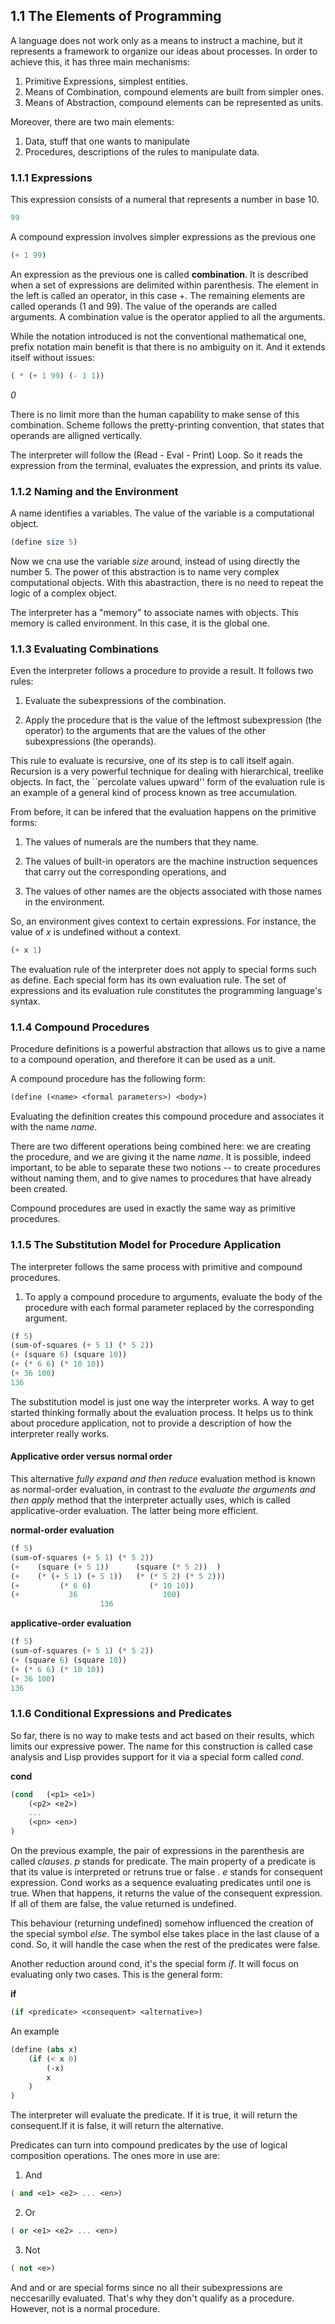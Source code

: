 ## 1.1 The Elements of Programming

A language does not work only as a means to instruct a machine, but it represents a framework to organize our ideas about processes. In order to achieve this, it has three main mechanisms:

1. Primitive Expressions, simplest entities.
2. Means of Combination, compound elements are built from simpler ones.
3. Means of Abstraction, compound elements can be represented as units.

Moreover, there are two main elements:

1. Data, stuff that one wants to manipulate
2. Procedures, descriptions of the rules to manipulate data.

### 1.1.1 Expressions

This expression consists of a numeral that represents a number in base 10. 

``` scheme
99
```

A compound expression involves simpler expressions as the previous one

``` scheme
(+ 1 99)
```

An expression as the previous one is called **combination**. It is described when a set of expressions are delimited within parenthesis. The element in the left is called an operator, in this case +. The remaining elements are called operands (1 and 99). The value of the operands are called arguments. A combination value is the operator applied to all the arguments.

While the notation introduced is not the conventional mathematical one, prefix notation main benefit is that there is no ambiguity on it. And it extends itself without issues:

``` scheme
( * (+ 1 99) (- 1 1))
```
*0*

There is no limit more than the human capability to make sense of this combination. Scheme follows the pretty-printing convention, that states that operands are alligned vertically.

The interpreter will follow the (Read - Eval - Print) Loop. So it reads the expression from the terminal, evaluates the expression, and prints its value.

### 1.1.2  Naming and the Environment

A name identifies a variables. The value of the variable is a computational object.

``` scheme
(define size 5)
```

Now we cna use the variable *size* around, instead of using directly the number 5. The power of this abstraction is to name very complex computational objects. With this abastraction, there is no need to repeat the logic of a complex object.

The interpreter has a "memory" to associate names with objects. This memory is called environment. In this case, it is the global one.

### 1.1.3 Evaluating Combinations

Even the interpreter follows a procedure to provide a result. It follows two rules:

1. Evaluate the subexpressions of the combination.

2. Apply the procedure that is the value of the leftmost subexpression (the operator) to the arguments that are the values of the other subexpressions (the operands).

This rule to evaluate is recursive, one of its step is to call itself again. Recursion is a very powerful technique for dealing with hierarchical, treelike objects. In fact, the ``percolate values upward'' form of the evaluation rule is an example of a general kind of process known as tree accumulation.

From before, it can be infered that the evaluation happens on the primitive forms:

1. The values of numerals are the numbers that they name.

2. The values of built-in operators are the machine instruction sequences that carry out the corresponding operations, and

3. The values of other names are the objects associated with those names in the environment.

So, an environment gives context to certain expressions. For instance, the value of *x* is undefined without a context. 

``` scheme
(+ x 1)
```

The evaluation rule of the interpreter does not apply to special forms such as define. Each special form has its own evaluation rule. The set of expressions and its evaluation rule constitutes the programming language's syntax.

### 1.1.4 Compound Procedures

Procedure definitions is a powerful abstraction that allows us to give a name to a compound operation, and therefore it can be used as a unit.

A compound procedure has the following form:

``` scheme
(define (<name> <formal parameters>) <body>)
```

Evaluating the definition creates this compound procedure and associates it with the name *name*.

There are two different operations being combined here: we are creating the procedure, and we are giving it the name *name*. It is possible, indeed important, to be able to separate these two notions -- to create procedures without naming them, and to give names to procedures that have already been created.

Compound procedures are used in exactly the same way as primitive procedures.

### 1.1.5 The Substitution Model for Procedure Application

The interpreter follows the same process with primitive and compound procedures.

1. To apply a compound procedure to arguments, evaluate the body of the procedure with each formal parameter replaced by the corresponding argument. 

``` scheme
(f 5)
(sum-of-squares (+ 5 1) (* 5 2))
(+ (square 6) (square 10))
(+ (* 6 6) (* 10 10))
(+ 36 100)
136
```

The substitution model is just one way the interpreter works. A way to get started thinking formally about the evaluation process. It helps us to think about procedure application, not to provide a description of how the interpreter really works.

#### Applicative order versus normal order

This alternative *fully expand and then reduce* evaluation method is known as normal-order evaluation, in contrast to the *evaluate the arguments and then apply* method that the interpreter actually uses, which is called applicative-order evaluation. The latter being more efficient.

**normal-order evaluation**
``` scheme
(f 5)
(sum-of-squares (+ 5 1) (* 5 2))
(+    (square (+ 5 1))      (square (* 5 2))  )
(+    (* (+ 5 1) (+ 5 1))   (* (* 5 2) (* 5 2)))
(+         (* 6 6)             (* 10 10))
(+           36                   100)
                    136
```
**applicative-order evaluation**
``` scheme
(f 5)
(sum-of-squares (+ 5 1) (* 5 2))
(+ (square 6) (square 10))
(+ (* 6 6) (* 10 10))
(+ 36 100)
136
```

### 1.1.6 Conditional Expressions and Predicates

So far, there is no way to make tests and act based on their results, which limits our expressive power. The name for this construction is called case analysis and Lisp provides support for it via a special form called *cond*.

**cond**
``` scheme
(cond 	(<p1> <e1>)
	(<p2> <e2>)
	...
	(<pn> <en>)
)
```

On the previous example, the pair of expressions in the parenthesis are called *clauses*. *p* stands for predicate. The main property of a predicate is that its value is interpreted or retruns true or false . *e* stands for consequent expression. Cond works as a sequence evaluating predicates until one is true. When that happens, it returns the value of the consequent expression. If all of them are false, the value returned is undefined.

This behaviour (returning undefined) somehow influenced the creation of the special symbol *else*. The symbol else takes place in the last clause of a cond. So, it will handle the case when the rest of the predicates were false.

Another reduction around cond, it's the special form *if*. It will focus on evaluating only two cases. This is the general form:

**if**
```scheme
(if <predicate> <consequent> <alternative>)
```

An example
```scheme
(define (abs x)
	(if (< x 0)
	    (-x)
	    x
	)
)
```
The interpreter will evaluate the predicate. If it is true, it will return the consequent.If it is false, it will return the alternative.

Predicates can turn into compound predicates by the use of logical composition operations. The ones more in use are:

1. And 
```scheme
( and <e1> <e2> ... <en>)
```

2. Or
```scheme
( or <e1> <e2> ... <en>)
```

3. Not
```scheme
( not <e>)
```

And and or are special forms since no all their subexpressions are neccesarilly evaluated. That's why they don't qualify as a procedure. However, not is a normal procedure.
